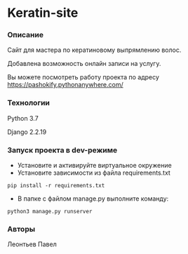 # Keratin-site
### Описание
Сайт для мастера по кератиновому выпрямлению волос.

Добавлена возможность онлайн записи на услугу.

Вы можете посмотреть работу проекта по адресу https://pashokify.pythonanywhere.com/
### Технологии
Python 3.7

Django 2.2.19
### Запуск проекта в dev-режиме
- Установите и активируйте виртуальное окружение
- Установите зависимости из файла requirements.txt
```
pip install -r requirements.txt
```
- В папке с файлом manage.py выполните команду:
```
python3 manage.py runserver
```
### Авторы
Леонтьев Павел
